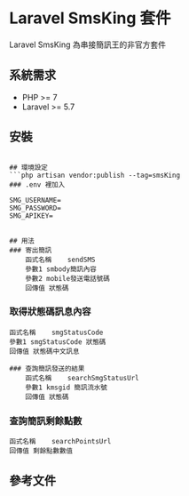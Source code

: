 # Laravel SmsKing 套件
Laravel SmsKing 為串接簡訊王的非官方套件

## 系統需求
 - PHP >= 7
 - Laravel >= 5.7

## 安裝
```composer require javck/sms-king

## 環境設定
```php artisan vendor:publish --tag=smsKing 
### .env 裡加入

SMG_USERNAME=
SMG_PASSWORD=
SMG_APIKEY=


## 用法
### 寄出簡訊
    函式名稱    sendSMS
    參數1 smbody簡訊內容
    參數2 mobile發送電話號碼
    回傳值 狀態碼

```
### 取得狀態碼訊息內容
    函式名稱    smgStatusCode
    參數1 smgStatusCode 狀態碼
    回傳值 狀態碼中文訊息
```
### 查詢簡訊發送的結果
    函式名稱    searchSmgStatusUrl
    參數1 kmsgid 簡訊流水號
    回傳值 狀態碼
```
### 查詢簡訊剩餘點數
    函式名稱    searchPointsUrl
    回傳值 剩餘點數數值

## 參考文件

